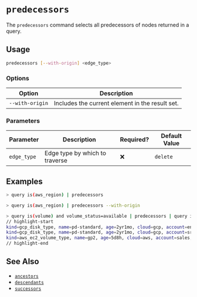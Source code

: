 # `predecessors`

The `predecessors` command selects all predecessors of nodes returned in a query.

## Usage

```bash
predecessors [--with-origin] <edge_type>
```

### Options

| Option          | Description                                     |
| --------------- | ----------------------------------------------- |
| `--with-origin` | Includes the current element in the result set. |

### Parameters

| Parameter   | Description                    | Required? | Default Value |
| ----------- | ------------------------------ | --------- | ------------- |
| `edge_type` | Edge type by which to traverse | ❌        | `delete`      |

## Examples

```bash title="Equivalent to query is(aws_region) <--"
> query is(aws_region) | predecessors
```

```bash title="Equivalent to query is(aws_region) <-[0:1]-"
> query is(aws_region) | predecessors --with-origin
```

```bash
> query is(volume) and volume_status=available | predecessors | query is(volume_type)
// highlight-start
kind=gcp_disk_type, name=pd-standard, age=2yr1mo, cloud=gcp, account=eng, region=us-central1, zone=us-central1-a
kind=gcp_disk_type, name=pd-standard, age=2yr1mo, cloud=gcp, account=sre, region=us-central1, zone=us-central1-a
kind=aws_ec2_volume_type, name=gp2, age=5d8h, cloud=aws, account=sales, region=us-west-2
// highlight-end
```

## See Also

- [`ancestors`](./ancestors.md)
- [`descendants`](./descendants.md)
- [`successors`](./successors.md)
